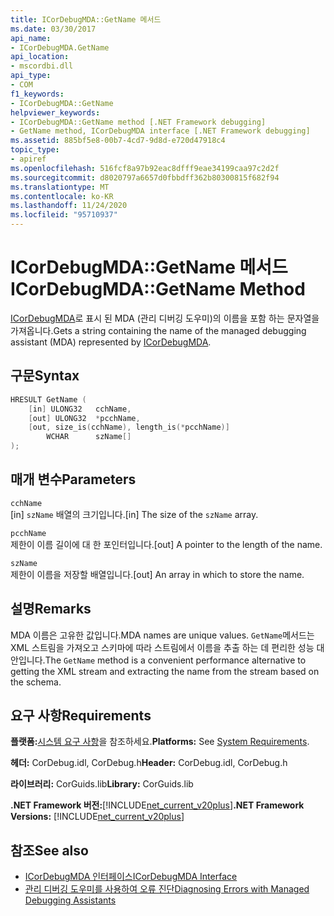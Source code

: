 ```yaml
---
title: ICorDebugMDA::GetName 메서드
ms.date: 03/30/2017
api_name:
- ICorDebugMDA.GetName
api_location:
- mscordbi.dll
api_type:
- COM
f1_keywords:
- ICorDebugMDA::GetName
helpviewer_keywords:
- ICorDebugMDA::GetName method [.NET Framework debugging]
- GetName method, ICorDebugMDA interface [.NET Framework debugging]
ms.assetid: 885bf5e8-00b7-4cd7-9d8d-e720d47918c4
topic_type:
- apiref
ms.openlocfilehash: 516fcf8a97b92eac8dfff9eae34199caa97c2d2f
ms.sourcegitcommit: d8020797a6657d0fbbdff362b80300815f682f94
ms.translationtype: MT
ms.contentlocale: ko-KR
ms.lasthandoff: 11/24/2020
ms.locfileid: "95710937"
---
```

# <a name="icordebugmdagetname-method"></a><span data-ttu-id="e6047-102">ICorDebugMDA::GetName 메서드</span><span class="sxs-lookup"><span data-stu-id="e6047-102">ICorDebugMDA::GetName Method</span></span>

<span data-ttu-id="e6047-103">[ICorDebugMDA](icordebugmda-interface.md)로 표시 된 MDA (관리 디버깅 도우미)의 이름을 포함 하는 문자열을 가져옵니다.</span><span class="sxs-lookup"><span data-stu-id="e6047-103">Gets a string containing the name of the managed debugging assistant (MDA) represented by [ICorDebugMDA](icordebugmda-interface.md).</span></span>  
  
## <a name="syntax"></a><span data-ttu-id="e6047-104">구문</span><span class="sxs-lookup"><span data-stu-id="e6047-104">Syntax</span></span>  
  
```cpp  
HRESULT GetName (  
    [in] ULONG32   cchName,  
    [out] ULONG32  *pcchName,  
    [out, size_is(cchName), length_is(*pcchName)]  
        WCHAR      szName[]  
);  
```  
  
## <a name="parameters"></a><span data-ttu-id="e6047-105">매개 변수</span><span class="sxs-lookup"><span data-stu-id="e6047-105">Parameters</span></span>  

 `cchName`  
 <span data-ttu-id="e6047-106">[in] `szName` 배열의 크기입니다.</span><span class="sxs-lookup"><span data-stu-id="e6047-106">[in] The size of the `szName` array.</span></span>  
  
 `pcchName`  
 <span data-ttu-id="e6047-107">제한이 이름 길이에 대 한 포인터입니다.</span><span class="sxs-lookup"><span data-stu-id="e6047-107">[out] A pointer to the length of the name.</span></span>  
  
 `szName`  
 <span data-ttu-id="e6047-108">제한이 이름을 저장할 배열입니다.</span><span class="sxs-lookup"><span data-stu-id="e6047-108">[out] An array in which to store the name.</span></span>  
  
## <a name="remarks"></a><span data-ttu-id="e6047-109">설명</span><span class="sxs-lookup"><span data-stu-id="e6047-109">Remarks</span></span>  

 <span data-ttu-id="e6047-110">MDA 이름은 고유한 값입니다.</span><span class="sxs-lookup"><span data-stu-id="e6047-110">MDA names are unique values.</span></span> <span data-ttu-id="e6047-111">`GetName`메서드는 XML 스트림을 가져오고 스키마에 따라 스트림에서 이름을 추출 하는 데 편리한 성능 대안입니다.</span><span class="sxs-lookup"><span data-stu-id="e6047-111">The `GetName` method is a convenient performance alternative to getting the XML stream and extracting the name from the stream based on the schema.</span></span>  
  
## <a name="requirements"></a><span data-ttu-id="e6047-112">요구 사항</span><span class="sxs-lookup"><span data-stu-id="e6047-112">Requirements</span></span>  

 <span data-ttu-id="e6047-113">**플랫폼:**[시스템 요구 사항](../../get-started/system-requirements.md)을 참조하세요.</span><span class="sxs-lookup"><span data-stu-id="e6047-113">**Platforms:** See [System Requirements](../../get-started/system-requirements.md).</span></span>  
  
 <span data-ttu-id="e6047-114">**헤더:** CorDebug.idl, CorDebug.h</span><span class="sxs-lookup"><span data-stu-id="e6047-114">**Header:** CorDebug.idl, CorDebug.h</span></span>  
  
 <span data-ttu-id="e6047-115">**라이브러리:** CorGuids.lib</span><span class="sxs-lookup"><span data-stu-id="e6047-115">**Library:** CorGuids.lib</span></span>  
  
 <span data-ttu-id="e6047-116">**.NET Framework 버전:**[!INCLUDE[net_current_v20plus](../../../../includes/net-current-v20plus-md.md)]</span><span class="sxs-lookup"><span data-stu-id="e6047-116">**.NET Framework Versions:** [!INCLUDE[net_current_v20plus](../../../../includes/net-current-v20plus-md.md)]</span></span>  
  
## <a name="see-also"></a><span data-ttu-id="e6047-117">참조</span><span class="sxs-lookup"><span data-stu-id="e6047-117">See also</span></span>

- [<span data-ttu-id="e6047-118">ICorDebugMDA 인터페이스</span><span class="sxs-lookup"><span data-stu-id="e6047-118">ICorDebugMDA Interface</span></span>](icordebugmda-interface.md)
- [<span data-ttu-id="e6047-119">관리 디버깅 도우미를 사용하여 오류 진단</span><span class="sxs-lookup"><span data-stu-id="e6047-119">Diagnosing Errors with Managed Debugging Assistants</span></span>](../../debug-trace-profile/diagnosing-errors-with-managed-debugging-assistants.md)
